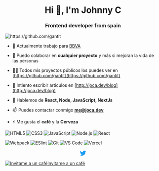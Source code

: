 <h1 align="center">Hi 👋, I'm Johnny C</h1>
<h3 align="center">Frontend developer from spain</h3>
<p align="left"> <img src="https://komarev.com/ghpvc/?username=gantit" alt="https://github.com/gantit" />
</p>

- 🔭 Actualmente trabajo para [BBVA](https://www.bbva.es/)

- 👯 Puedo colaborar en **cualquier proyecto** y más si mejoran la vida de las personas

- 👨‍💻 Todos mis proyectos públicos los puedes ver en [https://github.com/gantit](https://github.com/gantit)

- 📝 Intiento escribir articulos en [http://joca.dev/blog](http://joca.dev/blog)

- 💬 Hablemos de **React, Node, JavaScript, NextJs**

- 📫 Puedes contactar conmigo **me@joca.dev**

- ⚡ Me gusta el **café** y la **Cerveza**

![HTML5](https://img.shields.io/badge/-HTML5-%23E44D27?style=flat-square&logo=html5&logoColor=ffffff)
![CSS3](https://img.shields.io/badge/-CSS3-%231572B6?style=flat-square&logo=css3)
![JavaScript](https://img.shields.io/badge/-JavaScript-%23F7DF1C?style=flat-square&logo=javascript&logoColor=000000&labelColor=%23F7DF1C&color=%23FFCE5A)
![Node.js](https://img.shields.io/badge/-Node.js-%232c3e50?style=flat-square&logo=Node.js)
![React](https://img.shields.io/badge/-React-%23282C34?style=flat-square&logo=react)

![Webpack](https://img.shields.io/badge/-Webpack-%232C3A42?style=flat-square&logo=webpack)
![ESlint](https://img.shields.io/badge/-ESLint-%234B32C3?style=flat-square&logo=eslint)
![Git](https://img.shields.io/badge/-Git-%23F05032?style=flat-square&logo=git&logoColor=%23ffffff)
![VS Code](https://img.shields.io/badge/-VSCode-%23007ACC?style=flat-square&logo=visual-studio-code)
![Vercel](https://img.shields.io/badge/-Vercel-%23282C34?style=flat-square&logo=vercel&logoColor=ffffff)

<p align="center">
  <a href="https://twitter.com/gantit" target="blank">
    <img align="center" src="./twitter.svg" alt="https://twitter.com/gantit" height="20" width="20" />
  </a>
</p>

<a href="https://www.buymeacoffee.com/jocadev" target="_blank"><img src="https://cdn.buymeacoffee.com/buttons/bmc-new-btn-logo.svg" width="30px" height="30px" alt="Invitame a un café" width="135">Invitame a un café</a>
